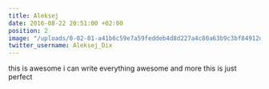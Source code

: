 ```yaml
---
title: Aleksej
date: 2016-08-22 20:51:00 +02:00
position: 2
image: "/uploads/0-02-01-a41b6c59e7a59feddeb4d8d227a4c80a63b9c3bf84912d13448d9de6c8762b79_full.jpg"
twitter_username: Aleksej_Dix
---
```


this is awesome i can write everything awesome and more this is just perfect
